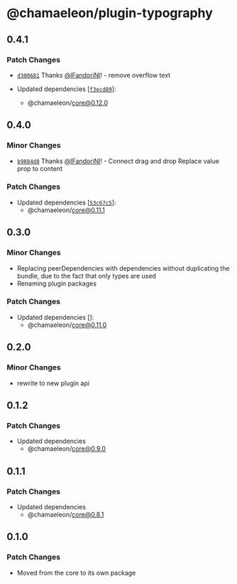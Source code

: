 # @chamaeleon/plugin-typography

## 0.4.1

### Patch Changes

- [`d300681`](https://github.com/lFandoriNl/chamaeleon/commit/d300681a096861ff09a403ccf17ae5ff0d22017b) Thanks [@lFandoriNl](https://github.com/lFandoriNl)! - remove overflow text

- Updated dependencies [[`f3ecd89`](https://github.com/lFandoriNl/chamaeleon/commit/f3ecd8948f721706363a277637d39b9bb15d6db6)]:
  - @chamaeleon/core@0.12.0

## 0.4.0

### Minor Changes

- [`b9884d8`](https://github.com/lFandoriNl/chamaeleon/commit/b9884d89e65e7f60f38f49881c9354784a9bc2d5) Thanks [@lFandoriNl](https://github.com/lFandoriNl)! - Connect drag and drop
  Replace value prop to content

### Patch Changes

- Updated dependencies [[`53c67c5`](https://github.com/lFandoriNl/chamaeleon/commit/53c67c58095a9b0d4c364332e6a06a55048414b4)]:
  - @chamaeleon/core@0.11.1

## 0.3.0

### Minor Changes

- Replacing peerDependencies with dependencies without duplicating the bundle, due to the fact that only types are used
- Renaming plugin packages

### Patch Changes

- Updated dependencies []:
  - @chamaeleon/core@0.11.0

## 0.2.0

### Minor Changes

- rewrite to new plugin api

## 0.1.2

### Patch Changes

- Updated dependencies
  - @chamaeleon/core@0.9.0

## 0.1.1

### Patch Changes

- Updated dependencies
  - @chamaeleon/core@0.8.1

## 0.1.0

### Patch Changes

- Moved from the core to its own package

